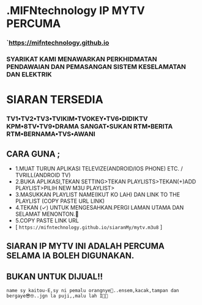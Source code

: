 # .MIFNtechnology IP MYTV PERCUMA
### `https://mifntechnology.github.io
### SYARIKAT KAMI MENAWARKAN PERKHIDMATAN PENDAWAIAN DAN PEMASANGAN SISTEM KESELAMATAN DAN ELEKTRIK


# SIARAN TERSEDIA
### TV1•TV2•TV3•TVIKIM•TVOKEY•TV6•DIDIKTV KPM•8TV•TV9•DRAMA SANGAT•SUKAN RTM•BERITA RTM•BERNAMA•TVS•AWANI


## CARA GUNA ;
* 1.MUAT TURUN APLIKASI TELEVIZE(ANDROID/IOS PHONE) ETC. / TVRILL(ANDROID TV)
* 2.BUKA APLIKASI,TEKAN SETTING>TEKAN PLAYLISTS>TEKAN(+)ADD PLAYLIST>PILIH NEW M3U PLAYLIST>
* 3.MASUKKAN PLAYLIST NAME(IKUT KO LAH) DAN LINK TO THE PLAYLIST (COPY PASTE URL LINK)
* 4.TEKAN (✓) UNTUK MENGESAHKAN.PERGI LAMAN UTAMA DAN SELAMAT MENONTON.🥳
* 5.COPY PASTE LINK URL
* [ `https://mifntechnology.github.io/siaranMy/mytv.m3u8` ]

## SIARAN IP MYTV INI ADALAH PERCUMA SELAMA IA BOLEH DIGUNAKAN.
## BUKAN UNTUK DIJUAL!!



`name sy kaitou-E,sy ni pemalu orangnye🙈..ensem,kacak,tampan dan bergaye😎🤓..jgn la puji,,malu lah I🙈🙉`
